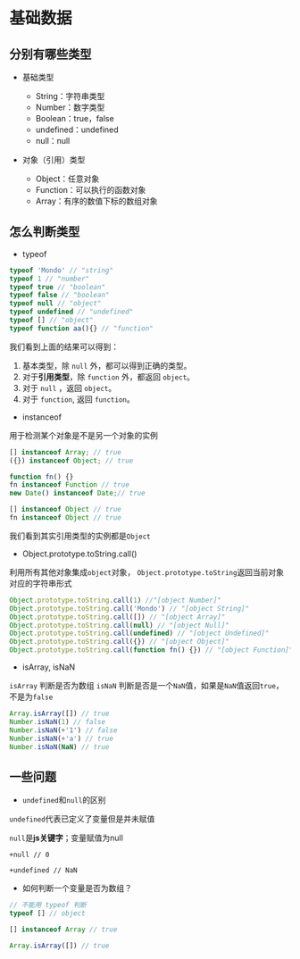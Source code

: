 # 基础数据

## 分别有哪些类型

* 基础类型

  * String：字符串类型
  * Number：数字类型
  * Boolean：true，false
  * undefined：undefined
  * null：null

* 对象（引用）类型

  * Object：任意对象
  * Function：可以执行的函数对象
  * Array：有序的数值下标的数组对象

## 怎么判断类型

* typeof

```js
typeof 'Mondo' // "string"
typeof 1 // "number"
typeof true // "boolean"
typeof false // "boolean"
typeof null // "object"
typeof undefined // "undefined"
typeof [] // "object"
typeof function aa(){} // "function"
```

我们看到上面的结果可以得到：

1. 基本类型，除 `null` 外，都可以得到正确的类型。
2. 对于**引用类型**，除 `function` 外，都返回 `object`。
3. 对于 `null` ，返回 `object`。
4. 对于 `function`, 返回 `function`。


* instanceof

用于检测某个对象是不是另一个对象的实例

```js
[] instanceof Array; // true
({}) instanceof Object; // true

function fn() {}
fn instanceof Function // true
new Date() instanceof Date;// true

[] instanceof Object // true
fn instanceof Object // true
```

我们看到其实引用类型的实例都是`Object`

* Object.prototype.toString.call()

利用所有其他对象集成`object`对象， `Object.prototype.toString`返回当前对象对应的字符串形式

```js
Object.prototype.toString.call(1) //"[object Number]"
Object.prototype.toString.call('Mondo') // "[object String]"
Object.prototype.toString.call([]) // "[object Array]"
Object.prototype.toString.call(null) // "[object Null]"
Object.prototype.toString.call(undefined) // "[object Undefined]"
Object.prototype.toString.call({}) // "[object Object]"
Object.prototype.toString.call(function fn() {}) // "[object Function]"
```

* isArray, isNaN

`isArray` 判断是否为数组
`isNaN` 判断是否是一个`NaN`值，如果是`NaN`值返回`true`，不是为`false`

```js
Array.isArray([]) // true
Number.isNaN(1) // false
Number.isNaN(+'1') // false
Number.isNaN(+'a') // true
Number.isNaN(NaN) // true
```

## 一些问题

* `undefined`和`null`的区别

`undefined`代表已定义了变量但是并未赋值

`null`是**js关键字**；变量赋值为null

```
+null // 0

+undefined // NaN
```

* 如何判断一个变量是否为数组？

```js
// 不能用 typeof 判断
typeof [] // object

[] instanceof Array // true

Array.isArray([]) // true
```
